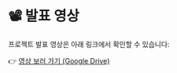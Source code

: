 # 📽️ 발표 영상

프로젝트 발표 영상은 아래 링크에서 확인할 수 있습니다:

👉 [영상 보러 가기 (Google Drive)](https://drive.google.com/file/d/1m6MbXssiNng_gMhhGMlaAgBGgkon2z8m/view?usp=sharing)
